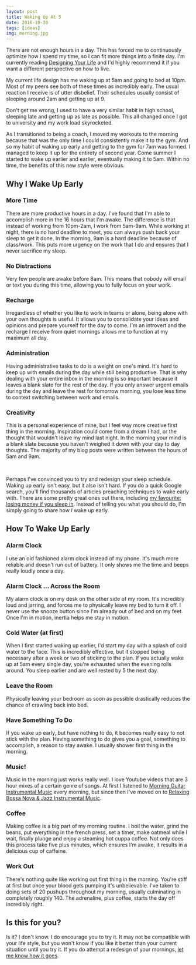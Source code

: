 ```yaml
---
layout: post
title: Waking Up At 5
date: 2016-10-30
tags: [ideas]
img: morning.jpg
---
```


There are not enough hours in a day. This has forced me to continuously optimize how I spend my time, so I can fit more things into a finite day. I'm currently reading [Designing Your Life](http://designingyour.life/) and I'd highly recommend it if you want a different perspective on how to live.

My current life design has me waking up at 5am and going to bed at 10pm. Most of my peers see both of these times as incredibly early. The usual reaction I receive is of utter disbelief. Their schedules usually consist of sleeping around 2am and getting up at 9.

Don't get me wrong, I used to have a very similar habit in high school, sleeping late and getting up as late as possible. This all changed once I got to university and my work load skyrocketed.

As I transitioned to being a coach, I moved my workouts to the morning because that was the only time I could consistently make it to the gym. And so my habit of waking up early and getting to the gym for 7am was formed. I managed to keep it up for the entirety of second year. Come summer I started to wake up earlier and earlier, eventually making it to 5am. Within no time, the benefits of this new style were obvious.

## Why I Wake Up Early

### More Time

There are more productive hours in a day. I've found that I'm able to accomplish more in the 16 hours that I'm awake. The difference is that instead of working from 10pm-2am, I work from 5am-9am. While working at night, there is no hard deadline to meet, you can always push back your sleep to get it done. In the morning, 9am is a hard deadline because of class/work. This puts more urgency on the work that I do and ensures that I never sacrifice my sleep.

### No Distractions

Very few people are awake before 8am. This means that nobody will email or text you during this time, allowing you to fully focus on your work.

### Recharge

Irregardless of whether you like to work in teams or alone, being alone with your own thoughts is useful. It allows you to consolidate your ideas and opinions and prepare yourself for the day to come. I'm an introvert and the recharge I receive from quiet mornings allows me to function at my maximum all day.

### Administration

Having administrative tasks to do is a weight on one's mind. It's hard to keep up with emails during the day while still being productive. That is why dealing with your entire inbox in the morning is so important because it leaves a blank slate for the rest of the day. If you only answer urgent emails during the day and leave the rest for tomorrow morning, you lose less time to context switching between work and emails.

### Creativity

This is a personal experience of mine, but I feel way more creative first thing in the morning. Inspiration could come from a dream I had, or the thought that wouldn't leave my mind last night. In the morning your mind is a blank slate because you haven't weighed it down with your day to day thoughts. The majority of my blog posts were written between the hours of 5am and 9am.

<br />

Perhaps I've convinced you to try and redesign your sleep schedule. Waking up early isn't easy, but it also isn't hard. If you do a quick Google search, you'll find thousands of articles preaching techniques to wake early with. There are some pretty great ones out there, including [my favourite: losing money if you sleep in](https://www.youtube.com/watch?v=DZPNqJc-Jeg). Instead of telling you what you should do, I'm simply going to share how _I_ wake up early.

## How To Wake Up Early

### Alarm Clock

I use an old fashioned alarm clock instead of my phone. It's much more reliable and doesn't run out of battery. It only shows me the time and beeps really loudly once a day.

### Alarm Clock ... Across the Room

My alarm clock is on my desk on the other side of my room. It's incredibly loud and jarring, and forces me to physically leave my bed to turn it off. I never use the snooze button since I'm already out of bed and on my feet. Once I'm in motion, inertia helps me stay in motion.

### Cold Water (at first)

When I first started waking up earlier, I'd start my day with a splash of cold water to the face. This is incredibly effective, but it stopped being necessary after a week or two of sticking to the plan. If you actually wake up at 5am every single day, you're exhausted when the evening rolls around. You sleep earlier and are well rested by 5 the next day.

### Leave the Room

Physically leaving your bedroom as soon as possible drastically reduces the chance of crawling back into bed.

### Have Something To Do

If you wake up early, but have nothing to do, it becomes really easy to not stick with the plan. Having something to do gives you a goal, something to accomplish, a reason to stay awake. I usually shower first thing in the morning.

### Music!

Music in the morning just works really well. I love Youtube videos that are 3 hour mixes of a certain genre of songs. At first I listened to [Morning Guitar Instrumental Music](https://www.youtube.com/watch?v=GsrIZ1mnOvU) every morning, but since then I've moved on to [Relaxing Bossa Nova & Jazz Instrumental Music](https://www.youtube.com/watch?v=9Qv8ks7tyok). 

### Coffee

Making coffee is a big part of my morning routine. I boil the water, grind the beans, put everything in the french press, set a timer, make oatmeal while I wait, finally plunge and enjoy a steaming hot cuppa coffee. Not only does this process take five plus minutes, which ensures I'm awake, it results in a delicious cup of caffeine.

### Work Out

There's nothing quite like working out first thing in the morning. You're stiff at first but once your blood gets pumping it's unbelievable. I've taken to doing sets of 20 pushups throughout my morning, usually culminating in completely roughly 140. The adrenaline, plus coffee, starts the day off incredibly right.

## Is this for you?

Is it? I don't know. I do encourage you to try it. It may not be compatible with your life style, but you won't know if you like it better than your current situation until you try it. If you do attempt a redesign of your mornings, [let me know how it goes](https://twitter.com/robertsonmcclur).
